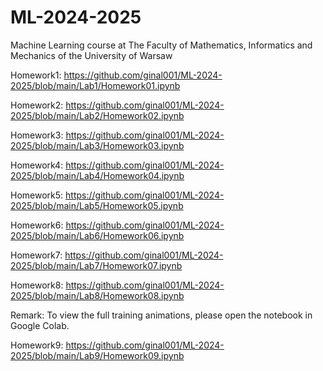 # ML-2024-2025
Machine Learning course at The Faculty of Mathematics, Informatics and Mechanics of the University of Warsaw

Homework1: https://github.com/ginal001/ML-2024-2025/blob/main/Lab1/Homework01.ipynb

Homework2: https://github.com/ginal001/ML-2024-2025/blob/main/Lab2/Homework02.ipynb

Homework3: https://github.com/ginal001/ML-2024-2025/blob/main/Lab3/Homework03.ipynb

Homework4: https://github.com/ginal001/ML-2024-2025/blob/main/Lab4/Homework04.ipynb

Homework5: https://github.com/ginal001/ML-2024-2025/blob/main/Lab5/Homework05.ipynb

Homework6: https://github.com/ginal001/ML-2024-2025/blob/main/Lab6/Homework06.ipynb

Homework7: https://github.com/ginal001/ML-2024-2025/blob/main/Lab7/Homework07.ipynb

Homework8: https://github.com/ginal001/ML-2024-2025/blob/main/Lab8/Homework08.ipynb

Remark: To view the full training animations, please open the notebook in Google Colab.

Homework9: https://github.com/ginal001/ML-2024-2025/blob/main/Lab9/Homework09.ipynb
